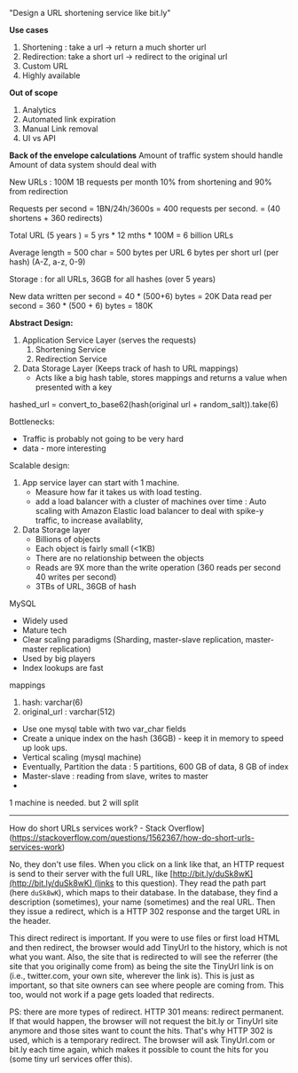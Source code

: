 
"Design a URL shortening service like bit.ly"

**Use cases**
1. Shortening : take a url -> return a much shorter url 
2. Redirection: take a short url -> redirect to the original url
3. Custom URL 
4. Highly available


**Out of scope**
1. Analytics
2. Automated link expiration
3. Manual Link removal 
4. UI vs API 


**Back of the envelope calculations**
Amount of traffic system should handle 
Amount of data system should deal with


New URLs : 100M 
1B requests per month
10% from shortening and 90% from redirection

 Requests per second  = 1BN/24h/3600s
			       = 400 requests per second. 
			       = (40 shortens + 360 redirects)


 Total URL (5 years ) = 5 yrs * 12 mths * 100M  =  6 billion URLs

Average length = 500 char = 500 bytes per URL
6 bytes per short url (per hash)  (A-Z, a-z, 0-9)

Storage :   for all URLs, 36GB for all hashes (over 5 years)

New data written per second = 40 * (500+6) bytes = 20K
Data read per second = 360 * (500 + 6) bytes = 180K
 

**Abstract Design:**

 1. Application Service Layer (serves the requests)
	 1. Shortening Service
	 2. Redirection Service
 2. Data Storage Layer (Keeps track of hash to URL mappings)
	 - Acts like a big hash table, stores mappings and  returns a value when presented with a key

hashed_url = convert_to_base62(hash(original url + random_salt)).take(6) 


Bottlenecks:

- Traffic is probably not going to be very hard
- data - more interesting


Scalable design:
1.  App service layer can start with 1 machine. 
	- Measure how far it takes us with load testing.
	- add a load balancer with a cluster of machines over time : Auto scaling with Amazon Elastic load balancer to deal with spike-y traffic, to increase availablity,
2. Data Storage layer
	- Billions of objects 
	- Each object is fairly small (<1KB)
	- There are no relationship between the objects
	- Reads are 9X more than the write operation (360 reads per second 40 writes per second)
	- 3TBs of URL, 36GB of hash



MySQL 
- Widely used
- Mature tech
- Clear scaling paradigms (Sharding, master-slave replication, master-master replication)
- Used by big players
- Index lookups are fast


mappings
1. hash: varchar(6)
2. original_url : varchar(512)

- Use one mysql table with two var_char fields
- Create a unique index on the hash (36GB) - keep it in memory to speed up look ups.
- Vertical scaling (mysql machine)
- Eventually, Partition the data : 5 partitions, 600 GB of data, 8 GB of index 
- Master-slave : reading from slave, writes to master
- 


1 machine is needed. 
but 2 will split 

---

How do short URLs services work? - Stack Overflow](https://stackoverflow.com/questions/1562367/how-do-short-urls-services-work)

No, they don't use files. When you click on a link like that, an HTTP request is send to their server with the full URL, like [http://bit.ly/duSk8wK](http://bit.ly/duSk8wK) (links to this question). They read the path part (here `duSk8wK`), which maps to their database. In the database, they find a description (sometimes), your name (sometimes) and the real URL. Then they issue a redirect, which is a HTTP 302 response and the target URL in the header.

This direct redirect is important. If you were to use files or first load HTML and then redirect, the browser would add TinyUrl to the history, which is not what you want. Also, the site that is redirected to will see the referrer (the site that you originally come from) as being the site the TinyUrl link is on (i.e., twitter.com, your own site, wherever the link is). This is just as important, so that site owners can see where people are coming from. This too, would not work if a page gets loaded that redirects.

PS: there are more types of redirect. HTTP 301 means: redirect permanent. If that would happen, the browser will not request the bit.ly or TinyUrl site anymore and those sites want to count the hits. That's why HTTP 302 is used, which is a temporary redirect. The browser will ask TinyUrl.com or bit.ly each time again, which makes it possible to count the hits for you (some tiny url services offer this).
